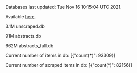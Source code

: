 Databases last updated: Tue Nov 16 10:15:04 UTC 2021. 

Available [here](https://github.com/cbeauhilton/ash-db/releases).

3.1M	unscraped.db

91M	abstracts.db

662M	abstracts_full.db

Current number of items in db:
[{"count(*)": 93309}]

Current number of scraped items in db:
[{"count(*)": 82156}]
